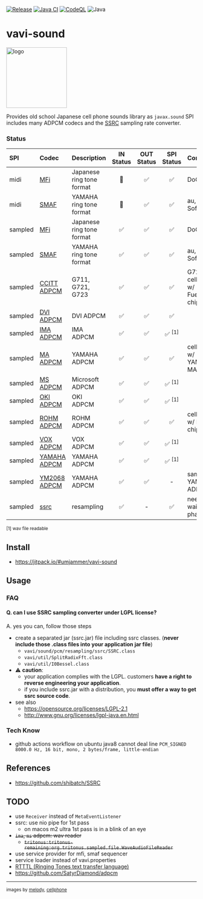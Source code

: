 [![Release](https://jitpack.io/v/umjammer/vavi-sound.svg)](https://jitpack.io/#umjammer/vavi-sound)
[![Java CI](https://github.com/umjammer/vavi-sound/actions/workflows/maven.yml/badge.svg)](https://github.com/umjammer/vavi-sound/actionsworkflows/maven.yml)
[![CodeQL](https://github.com/umjammer/vavi-sound/actions/workflows/codeql-analysis.yml/badge.svg)](https://github.com/umjammer/vavi-sound/actions/workflows/codeql-analysis.yml)
![Java](https://img.shields.io/badge/Java-17-b07219)

# vavi-sound

<img alt="logo" src="https://github.com/umjammer/vavi-sound/assets/493908/7a731744-643a-4b6c-b82b-68f2fcc436c9" width="160" />

Provides old school Japanese cell phone sounds library as `javax.sound` SPI<br/>
includes many ADPCM codecs and the [SSRC](https://github.com/shibatch/SSRC) sampling rate converter.

### Status

| **SPI** | **Codec**                                                | **Description**           | **IN Status** | **OUT Status** |  **SPI Status**  | **Comment**                    |
|:--------|:---------------------------------------------------------|:--------------------------|:-------------:|:--------------:|:----------------:|:-------------------------------|
| midi    | [MFi](src/main/java/vavi/sound/midi/mfi)                 | Japanese ring tone format |      🚧       |       ✅        |        ✅         | DoCoMo                         |
| midi    | [SMAF](src/main/java/vavi/sound/midi/smaf)               | YAMAHA ring tone format   |      🚧       |       ✅        |        ✅         | au, Softbank                   |
| sampled | [MFi](src/main/java/vavi/sound/sampled/mfi)              | Japanese ring tone format |       ✅       |       ✅        |        ✅         | DoCoMo                         |
| sampled | [SMAF](src/main/java/vavi/sound/sampled/smaf)            | YAMAHA ring tone format   |       ✅       |       ✅        |        ✅         | au, Softbank                   |
| sampled | [CCITT ADPCM](src/main/java/vavi/sound/adpcm/ccitt)      | G711, G721, G723          |       ✅       |       ✅        |        ✅         | G721 cellphone w/ Fuetrek chip |
| sampled | [DVI ADPCM](src/main/java/vavi/sound/adpcm/dvi)          | DVI ADPCM                 |       ✅       |       ✅        |        ✅         |                                |
| sampled | [IMA ADPCM](src/main/java/vavi/sound/adpcm/ima)          | IMA ADPCM                 |       ✅       |       ✅        | ✅ <sup>[1]</sup> |                                |
| sampled | [MA ADPCM](https://gitlab.com/umjammer/vavi-sound-nda)   | YAMAHA ADPCM              |       ✅       |       ✅        |        ✅         | cellphone w/ YAMAHA MA chip    |
| sampled | [MS ADPCM](src/main/java/vavi/sound/adpcm/ms)            | Microsoft ADPCM           |       ✅       |       ✅        | ✅ <sup>[1]</sup> |                                |
| sampled | [OKI ADPCM](src/main/java/vavi/sound/adpcm/oki)          | OKI ADPCM                 |       ✅       |       ✅        | ✅ <sup>[1]</sup> |                                |
| sampled | [ROHM ADPCM](https://gitlab.com/umjammer/vavi-sound-nda) | ROHM ADPCM                |       ✅       |       ✅        |        ✅         | cellphone w/ Rohm chip         |
| sampled | [VOX ADPCM](src/main/java/vavi/sound/adpcm/vox)          | VOX ADPCM                 |       ✅       |       ✅        | ✅ <sup>[1]</sup> |                                |
| sampled | [YAMAHA ADPCM](src/main/java/vavi/sound/adpcm/yamaha)    | YAMAHA ADPCM              |       ✅       |       ✅        | ✅ <sup>[1]</sup> |                                |
| sampled | [YM2068 ADPCM](src/main/java/vavi/sound/adpcm/ym2608)    | YAMAHA ADPCM              |       ✅       |       ✅        |        -         | same as YAMAHA ADPCM           |
| sampled | [ssrc](src/main/java/vavi/sound/pcm/resampling/ssrc)     | resampling                |       ✅       |       -        |        ✅         | need to wait for phase 1       |

<sub>[1] wav file readable</sub>

## Install

* https://jitpack.io/#umjammer/vavi-sound

## Usage

### FAQ

#### Q. can I use SSRC sampling converter under LGPL license?

A. yes you can, follow those steps

* create a separated jar (ssrc.jar) file including ssrc classes. (**never include those .class files into your application jar file**)
    * `vavi/sound/pcm/resampling/ssrc/SSRC.class`
    * `vavi/util/SplitRadixFft.class`
    * `vavi/util/I0Bessel.class`
* ⚠ **caution**:
    * your application complies with the LGPL. customers **have a right to reverse engineering your application**.
    * if you include ssrc.jar with a distribution, you **must offer a way to get ssrc source code**.
* see also
    * https://opensource.org/licenses/LGPL-2.1
    * http://www.gnu.org/licenses/lgpl-java.en.html

### Tech Know

* github actions workflow on ubuntu java8 cannot deal line `PCM_SIGNED 8000.0 Hz, 16 bit, mono, 2 bytes/frame, little-endian`

## References

 * https://github.com/shibatch/SSRC

## TODO

  * use `Receiver` instead of `MetaEventListener`
  * ssrc: use nio pipe for 1st pass
    * on macos m2 ultra 1st pass is in a blink of an eye
  * ~~`ima`, `ms` adpcm: wav reader~~
    * ~~`tritonus:tritonus-remaining:org.tritonus.sampled.file.WaveAudioFileReader`~~
  * use service provider for mfi, smaf sequencer
  * service loader instead of vavi.properties
  * [RTTTL (Ringing Tones text transfer language)](https://web.archive.org/web/20070704033948/http://www.convertyourtone.com/rtttl.html)
  * https://github.com/SatyrDiamond/adpcm

---
<sub>images by <a href="https://www.silhouette-illust.com/illust/49312">melody</a>, <a href="https://www.silhouette-illust.com/illust/257">cellphone</a></sub>
